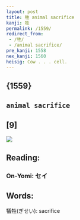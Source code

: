 ```yaml
---
layout: post
title: 牲 animal sacrifice
kanji: 牲
permalink: /1559/
redirect_from:
 - /牲/
 - /animal sacrifice/
pre_kanji: 1558
nex_kanji: 1560
heisig: Cow . . . cell.
---
```


## {1559}

## `animal sacrifice`

## [9]

<div class="stroke"><img src="E789B2.png" /></div>

## Reading:

### On-Yomi: セイ

## Words:

犠牲(ぎせい): sacrifice
